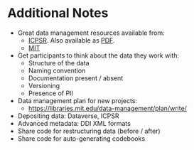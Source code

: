 # Additional Notes

- Great data management resources available from:
    - [ICPSR](https://www.icpsr.umich.edu/icpsrweb/content/datamanagement/dmp/index.html). Also available as [PDF](https://www.icpsr.umich.edu/files/datamanagement/DataManagementPlans-All.pdf).
    - [MIT](https://libraries.mit.edu/data-management/)
- Get participants to think about the data they work with:
    - Structure of the data
    - Naming convention
    - Documentation present / absent
    - Versioning
    - Presence of PII
- Data management plan for new projects:
    - https://libraries.mit.edu/data-management/plan/write/
- Depositing data: Dataverse, ICPSR
- Advanced metadata: DDI XML formats
- Share code for restructuring data (before / after)
- Share code for auto-generating codebooks
